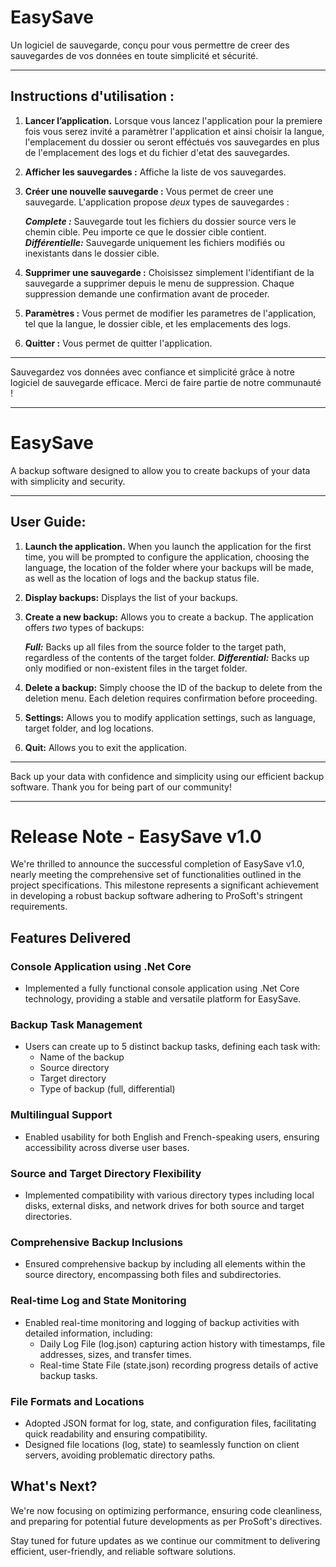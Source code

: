 # EasySave

Un logiciel de sauvegarde, conçu pour vous permettre de creer des sauvegardes de vos données en toute simplicité et sécurité.

---
## Instructions d'utilisation :
1. **Lancer l’application.**
    Lorsque vous lancez l'application pour la premiere fois vous serez invité a paramètrer l'application et ainsi choisir la langue, l'emplacement du dossier ou seront efféctués vos sauvegardes en plus de l'emplacement des logs et du fichier d'etat des sauvegardes.
2. **Afficher les sauvegardes :**
   Affiche la liste de vos sauvegardes.
3. **Créer une nouvelle sauvegarde :**
    Vous permet de creer une sauvegarde. L'application propose *deux* types de sauvegardes :
   
    ***Complete :*** Sauvegarde tout les fichiers du dossier source vers le chemin cible. Peu importe ce que le dossier cible contient.
    ***Différentielle:*** Sauvegarde uniquement les fichiers modifiés ou inexistants dans le dossier cible.

5. **Supprimer une sauvegarde :**
    Choisissez simplement l'identifiant de la sauvegarde a supprimer depuis le menu de suppression. Chaque suppression demande une confirmation avant de proceder.

6. **Paramètres :**
   Vous permet de modifier les parametres de l'application, tel que la langue, le dossier cible, et les emplacements des logs.

7. **Quitter :**
   Vous permet de quitter l'application.

---

Sauvegardez vos données avec confiance et simplicité grâce à notre logiciel de sauvegarde efficace. </center>
Merci de faire partie de notre communauté !

---

# EasySave

A backup software designed to allow you to create backups of your data with simplicity and security.

---

## User Guide:
1. **Launch the application.**
    When you launch the application for the first time, you will be prompted to configure the application, choosing the language, the location of the folder where your backups will be made, as well as the location of logs and the backup status file.

2. **Display backups:**
   Displays the list of your backups.

3. **Create a new backup:**
    Allows you to create a backup. The application offers *two* types of backups:
   
    ***Full:*** Backs up all files from the source folder to the target path, regardless of the contents of the target folder.
    ***Differential:*** Backs up only modified or non-existent files in the target folder.

5. **Delete a backup:**
    Simply choose the ID of the backup to delete from the deletion menu. Each deletion requires confirmation before proceeding.

6. **Settings:**
   Allows you to modify application settings, such as language, target folder, and log locations.

7. **Quit:**
   Allows you to exit the application.

---

Back up your data with confidence and simplicity using our efficient backup software.
Thank you for being part of our community!

---

# Release Note - EasySave v1.0 

We're thrilled to announce the successful completion of EasySave v1.0, nearly meeting the comprehensive set of functionalities outlined in the project specifications. This milestone represents a significant achievement in developing a robust backup software adhering to ProSoft's stringent requirements.

## Features Delivered

### Console Application using .Net Core
- Implemented a fully functional console application using .Net Core technology, providing a stable and versatile platform for EasySave.

### Backup Task Management
- Users can create up to 5 distinct backup tasks, defining each task with:
    - Name of the backup
    - Source directory
    - Target directory
    - Type of backup (full, differential)

### Multilingual Support
- Enabled usability for both English and French-speaking users, ensuring accessibility across diverse user bases.

### Source and Target Directory Flexibility
- Implemented compatibility with various directory types including local disks, external disks, and network drives for both source and target directories.

### Comprehensive Backup Inclusions
- Ensured comprehensive backup by including all elements within the source directory, encompassing both files and subdirectories.

### Real-time Log and State Monitoring
- Enabled real-time monitoring and logging of backup activities with detailed information, including:
    - Daily Log File (log.json) capturing action history with timestamps, file addresses, sizes, and transfer times.
    - Real-time State File (state.json) recording progress details of active backup tasks.

### File Formats and Locations
- Adopted JSON format for log, state, and configuration files, facilitating quick readability and ensuring compatibility.
- Designed file locations (log, state) to seamlessly function on client servers, avoiding problematic directory paths.

## What's Next?

We're now focusing on optimizing performance, ensuring code cleanliness, and preparing for potential future developments as per ProSoft's directives.

Stay tuned for future updates as we continue our commitment to delivering efficient, user-friendly, and reliable software solutions.



